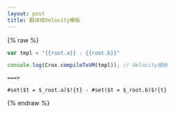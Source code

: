 ```yaml
---
layout: post
title: 翻译成Velocity模板
---
```


{% raw %}

```js
var tmpl = "{{root.a}} - {{root.b}}"

console.log(Crox.compileToVM(tmpl)); // Velocity模板
```

`===>`

```
#set($t = $_root.a)$!{t} - #set($t = $_root.b)$!{t}
```

{% endraw %}
